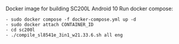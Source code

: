 Docker image for building SC200L Android 10
Run docker compose:

    - sudo docker compose -f docker-compose.yml up -d
    - sudo docker attach CONTAINER_ID
    - cd sc200l
    - ./compile_sl8541e_3in1_w21.33.6.sh all eng
